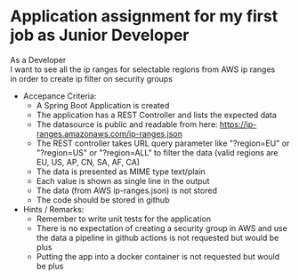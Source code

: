 # Application assignment for my first job as Junior Developer
As a Developer <br>
I want to see all the ip ranges for selectable regions from AWS ip ranges <br>
in order to create ip filter on security groups <br>
 
- Accepance Criteria:
  - A Spring Boot Application is created 
  - The application has a REST Controller and lists the expected data 
  - The datasource is public and readable from here: https://ip-ranges.amazonaws.com/ip-ranges.json
  - The REST controller takes URL query parameter like "?region=EU" or "?region=US" or "?region=ALL" to filter the data (valid regions are EU, US, AP, CN, SA, AF, CA)
  - The data is presented as MIME type text/plain
  - Each value is shown as single line in the output
  - The data (from AWS ip-ranges.json) is not stored 
  - The code should be stored in github 
- Hints / Remarks:
  - Remember to write unit tests for the application 
  - There is no expectation of creating a security group in AWS and use the data 
  a pipeline in github actions is not requested but would be plus 
  - Putting the app into a docker container is not requested but would be plus
